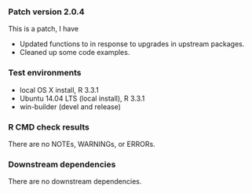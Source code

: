### Patch version 2.0.4
This is a patch, I have
* Updated functions to in response to upgrades in upstream packages.
* Cleaned up some code examples.

### Test environments
* local OS X install, R 3.3.1
* Ubuntu 14.04 LTS (local install), R 3.3.1
* win-builder (devel and release)

### R CMD check results
There are no NOTEs, WARNINGs, or ERRORs.

### Downstream dependencies
There are no downstream dependencies. 

